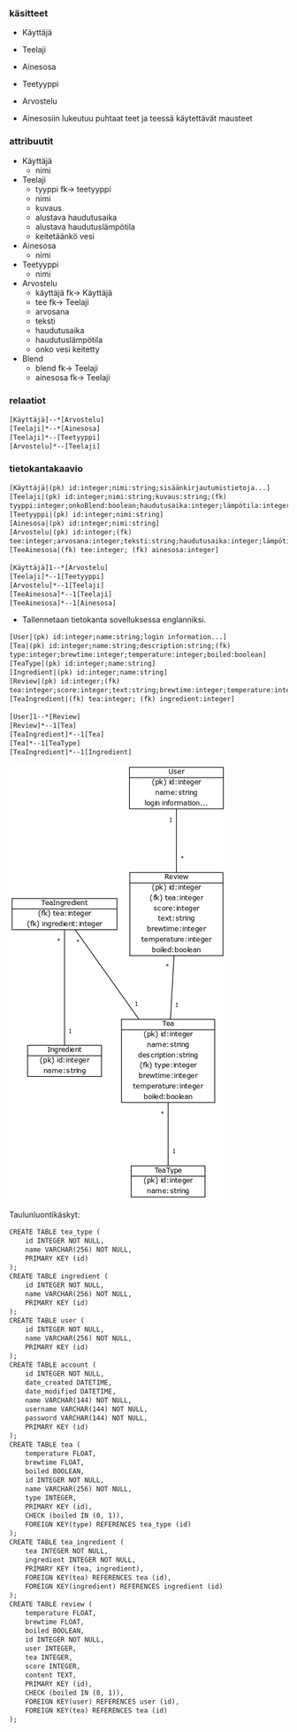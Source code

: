 ### käsitteet
- Käyttäjä
- Teelaji
- Ainesosa
- Teetyyppi
- Arvostelu

- Ainesosiin lukeutuu puhtaat teet ja teessä käytettävät mausteet
### attribuutit
- Käyttäjä
  - nimi
- Teelaji
  - tyyppi fk-> teetyyppi
  - nimi
  - kuvaus
  - alustava haudutusaika
  - alustava haudutuslämpötila
  - keitetäänkö vesi
- Ainesosa
  - nimi
- Teetyyppi
  - nimi
- Arvostelu
  - käyttäjä fk-> Käyttäjä
  - tee fk-> Teelaji
  - arvosana
  - teksti
  - haudutusaika
  - haudutuslämpötila
  - onko vesi keitetty
- Blend
  - blend fk-> Teelaji
  - ainesosa fk-> Teelaji

### relaatiot
```
[Käyttäjä]--*[Arvostelu]
[Teelaji]*--*[Ainesosa]
[Teelaji]*--[Teetyyppi]
[Arvostelu]*--[Teelaji]
```

### tietokantakaavio
```
[Käyttäjä|(pk) id:integer;nimi:string;sisäänkirjautumistietoja...]
[Teelaji|(pk) id:integer;nimi:string;kuvaus:string;(fk) tyyppi:integer;onkoBlend:boolean;haudutusaika:integer;lämpötila:integer;keitetäänkö:boolean]
[Teetyyppi|(pk) id:integer;nimi:string]
[Ainesosa|(pk) id:integer;nimi:string]
[Arvostelu|(pk) id:integer;(fk) tee:integer;arvosana:integer;teksti:string;haudutusaika:integer;lämpötila:integer;keitetty:boolean]
[TeeAinesosa|(fk) tee:integer; (fk) ainesosa:integer]

[Käyttäjä]1--*[Arvostelu]
[Teelaji]*--1[Teetyyppi]
[Arvostelu]*--1[Teelaji]
[TeeAinesosa]*--1[Teelaji]
[TeeAinesosa]*--1[Ainesosa]
```

- Tallennetaan tietokanta sovelluksessa englanniksi.

```
[User|(pk) id:integer;name:string;login information...]
[Tea|(pk) id:integer;name:string;description:string;(fk) type:integer;brewtime:integer;temperature:integer;boiled:boolean]
[TeaType|(pk) id:integer;name:string]
[Ingredient|(pk) id:integer;name:string]
[Review|(pk) id:integer;(fk) tea:integer;score:integer;text:string;brewtime:integer;temperature:integer;boiled:boolean]
[TeaIngredient|(fk) tea:integer; (fk) ingredient:integer]

[User]1--*[Review]
[Review]*--1[Tea]
[TeaIngredient]*--1[Tea]
[Tea]*--1[TeaType]
[TeaIngredient]*--1[Ingredient]
```

![Tietokantakaavio](tietokantakaavio.png)

Taulunluontikäskyt:

```
CREATE TABLE tea_type (
	id INTEGER NOT NULL, 
	name VARCHAR(256) NOT NULL, 
	PRIMARY KEY (id)
);
CREATE TABLE ingredient (
	id INTEGER NOT NULL, 
	name VARCHAR(256) NOT NULL, 
	PRIMARY KEY (id)
);
CREATE TABLE user (
	id INTEGER NOT NULL, 
	name VARCHAR(256) NOT NULL, 
	PRIMARY KEY (id)
);
CREATE TABLE account (
	id INTEGER NOT NULL, 
	date_created DATETIME, 
	date_modified DATETIME, 
	name VARCHAR(144) NOT NULL, 
	username VARCHAR(144) NOT NULL, 
	password VARCHAR(144) NOT NULL, 
	PRIMARY KEY (id)
);
CREATE TABLE tea (
	temperature FLOAT, 
	brewtime FLOAT, 
	boiled BOOLEAN, 
	id INTEGER NOT NULL, 
	name VARCHAR(256) NOT NULL, 
	type INTEGER, 
	PRIMARY KEY (id), 
	CHECK (boiled IN (0, 1)), 
	FOREIGN KEY(type) REFERENCES tea_type (id)
);
CREATE TABLE tea_ingredient (
	tea INTEGER NOT NULL, 
	ingredient INTEGER NOT NULL, 
	PRIMARY KEY (tea, ingredient), 
	FOREIGN KEY(tea) REFERENCES tea (id), 
	FOREIGN KEY(ingredient) REFERENCES ingredient (id)
);
CREATE TABLE review (
	temperature FLOAT, 
	brewtime FLOAT, 
	boiled BOOLEAN, 
	id INTEGER NOT NULL, 
	user INTEGER, 
	tea INTEGER, 
	score INTEGER, 
	content TEXT, 
	PRIMARY KEY (id), 
	CHECK (boiled IN (0, 1)), 
	FOREIGN KEY(user) REFERENCES user (id), 
	FOREIGN KEY(tea) REFERENCES tea (id)
);
```
